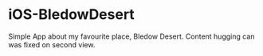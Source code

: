 # iOS-BledowDesert
Simple App about my favourite place, Bledow Desert. Content hugging can was fixed on second view.

